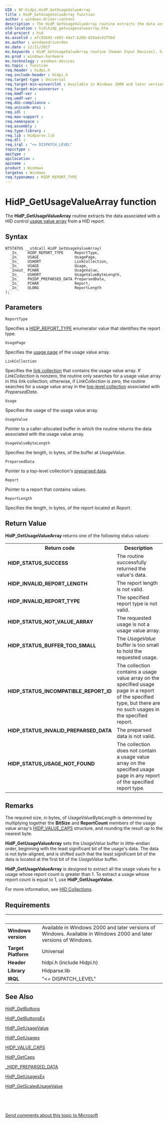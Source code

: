 ```yaml
---
UID : NF:hidpi.HidP_GetUsageValueArray
title : HidP_GetUsageValueArray function
author : windows-driver-content
description : The HidP_GetUsageValueArray routine extracts the data associated with a HID control usage value array from a HID report.
old-location : hid\hidp_getusagevaluearray.htm
old-project : hid
ms.assetid : afc92692-c665-44a7-b268-d29adc42f5bd
ms.author : windowsdriverdev
ms.date : 12/21/2017
ms.keywords : HidP_GetUsageValueArray routine [Human Input Devices], hidpi/HidP_GetUsageValueArray, HidP_GetUsageValueArray, hid.hidp_getusagevaluearray, hidfunc_4e641f34-d016-4b2f-b472-069334d3e461.xml
ms.prod : windows-hardware
ms.technology : windows-devices
ms.topic : function
req.header : hidpi.h
req.include-header : Hidpi.h
req.target-type : Universal
req.target-min-winverclnt : Available in Windows 2000 and later versions of Windows.
req.target-min-winversvr : 
req.kmdf-ver : 
req.umdf-ver : 
req.ddi-compliance : 
req.unicode-ansi : 
req.idl : 
req.max-support : 
req.namespace : 
req.assembly : 
req.type-library : 
req.lib : Hidparse.lib
req.dll : 
req.irql : "<= DISPATCH_LEVEL"
topictype : 
apitype : 
apilocation : 
apiname : 
product : Windows
targetos : Windows
req.typenames : HIDP_REPORT_TYPE
---
```



# HidP_GetUsageValueArray function
The <b>HidP_GetUsageValueArray</b> routine extracts the data associated with a HID control <a href="https://msdn.microsoft.com/d447dda6-a1e5-4e57-b06f-f79f8662c236">usage value array</a> from a HID report.

## Syntax

````
NTSTATUS __stdcall HidP_GetUsageValueArray(
  _In_    HIDP_REPORT_TYPE     ReportType,
  _In_    USAGE                UsagePage,
  _In_    USHORT               LinkCollection,
  _In_    USAGE                Usage,
  _Inout_ PCHAR                UsageValue,
  _In_    USHORT               UsageValueByteLength,
  _In_    PHIDP_PREPARSED_DATA PreparsedData,
  _In_    PCHAR                Report,
  _In_    ULONG                ReportLength
);
````

## Parameters

`ReportType`

Specifies a <a href="..\hidpi\ne-hidpi-_hidp_report_type.md">HIDP_REPORT_TYPE</a> enumerator value that identifies the report type.

`UsagePage`

Specifies the <a href="https://msdn.microsoft.com/84fed314-3554-4291-b51c-734d874a4bab">usage page</a> of the usage value array.

`LinkCollection`

Specifies the <a href="https://msdn.microsoft.com/3f934661-c33c-4c08-82ac-ee2e0f519c8e">link collection</a> that contains the usage value array. If <i>LinkCollection</i> is nonzero, the routine only searches for a usage value array in this link collection; otherwise, if <i>LinkCollection</i> is zero, the routine searches for a usage value array in the <a href="https://msdn.microsoft.com/dcbee8e3-d03a-45c8-92e4-0897b9f55177">top-level collection</a> associated with <i>PreparsedData</i>.

`Usage`

Specifies the usage of the usage value array.

`UsageValue`

Pointer to a caller-allocated buffer in which the routine returns the data associated with the usage value array.

`UsageValueByteLength`

Specifies the length, in bytes, of the buffer at <i>UsageValue</i>.

`PreparsedData`

Pointer to a top-level collection's <a href="https://msdn.microsoft.com/50ac2877-4c45-4d55-b5cc-013486892fbf">preparsed data</a>.

`Report`

Pointer to a report that contains values.

`ReportLength`

Specifies the length, in bytes, of the report located at <i>Report</i>.


## Return Value

<b>HidP_GetUsageValueArray </b>returns one of the following status values:
<table>
<tr>
<th>Return code</th>
<th>Description</th>
</tr>
<tr>
<td width="40%">
<dl>
<dt><b>HIDP_STATUS_SUCCESS</b></dt>
</dl>
</td>
<td width="60%">
The routine successfully returned the value's data.

</td>
</tr>
<tr>
<td width="40%">
<dl>
<dt><b>HIDP_INVALID_REPORT_LENGTH</b></dt>
</dl>
</td>
<td width="60%">
The report length is not valid.

</td>
</tr>
<tr>
<td width="40%">
<dl>
<dt><b>HIDP_INVALID_REPORT_TYPE</b></dt>
</dl>
</td>
<td width="60%">
The specified report type is not valid.

</td>
</tr>
<tr>
<td width="40%">
<dl>
<dt><b>HIDP_STATUS_NOT_VALUE_ARRAY</b></dt>
</dl>
</td>
<td width="60%">
The requested usage is not a usage value array.

</td>
</tr>
<tr>
<td width="40%">
<dl>
<dt><b>HIDP_STATUS_BUFFER_TOO_SMALL</b></dt>
</dl>
</td>
<td width="60%">
The <i>UsageValue</i> buffer is too small to hold the requested usage. 

</td>
</tr>
<tr>
<td width="40%">
<dl>
<dt><b>HIDP_STATUS_INCOMPATIBLE_REPORT_ID</b></dt>
</dl>
</td>
<td width="60%">
The collection contains a usage value array on the specified usage page in a report of the specified type, but there are no such usages in the specified report.

</td>
</tr>
<tr>
<td width="40%">
<dl>
<dt><b>HIDP_STATUS_INVALID_PREPARSED_DATA</b></dt>
</dl>
</td>
<td width="60%">
The preparsed data is not valid.

</td>
</tr>
<tr>
<td width="40%">
<dl>
<dt><b>HIDP_STATUS_USAGE_NOT_FOUND</b></dt>
</dl>
</td>
<td width="60%">
The collection does not contain a usage value array on the specified usage page in any report of the specified report type.

</td>
</tr>
</table>

## Remarks

The required size, in bytes, of <i>UsageValueByteLength</i> is determined by multiplying together the <b>BitSize</b> and <b>ReportCount</b> members of the usage value array's <a href="..\hidpi\ns-hidpi-_hidp_value_caps.md">HIDP_VALUE_CAPS</a> structure, and rounding the result up to the nearest byte.

<b>HidP_GetUsageValueArray</b> sets the <i>UsageValue</i> buffer in little-endian order, beginning with the least significant bit of the usage's data. The data is not byte-aligned, and is shifted such that the least significant bit of the data is located at the first bit of the <i>UsageValue</i> buffer.

<b>HidP_GetUsageValueArray</b> is designed to extract all the usage values for a usage whose report count is greater than 1. To extract a usage whose report count is equal to 1, use <b>HidP_GetUsageValue</b>. 

For more information, see <a href="https://msdn.microsoft.com/2d3efb38-4eba-43db-8cff-9fac30209952">HID Collections</a>.

## Requirements
| &nbsp; | &nbsp; |
| ---- |:---- |
| **Windows version** | Available in Windows 2000 and later versions of Windows. Available in Windows 2000 and later versions of Windows. |
| **Target Platform** | Universal |
| **Header** | hidpi.h (include Hidpi.h) |
| **Library** | Hidparse.lib |
| **IRQL** | "<= DISPATCH_LEVEL" |

## See Also

<a href="https://msdn.microsoft.com/library/windows/hardware/ff539708">HidP_GetButtons</a>

<a href="https://msdn.microsoft.com/library/windows/hardware/ff539712">HidP_GetButtonsEx</a>

<a href="..\hidpi\nf-hidpi-hidp_getusagevalue.md">HidP_GetUsageValue</a>

<a href="..\hidpi\nf-hidpi-hidp_getusages.md">HidP_GetUsages</a>

<a href="..\hidpi\ns-hidpi-_hidp_value_caps.md">HIDP_VALUE_CAPS</a>

<a href="..\hidpi\nf-hidpi-hidp_getcaps.md">HidP_GetCaps</a>

<a href="https://msdn.microsoft.com/en-us/library/windows/hardware/ff539679">_HIDP_PREPARSED_DATA</a>

<a href="..\hidpi\nf-hidpi-hidp_getusagesex.md">HidP_GetUsagesEx</a>

<a href="..\hidpi\nf-hidpi-hidp_getscaledusagevalue.md">HidP_GetScaledUsageValue</a>

 

 

<a href="mailto:wsddocfb@microsoft.com?subject=Documentation%20feedback [hid\hid]:%20HidP_GetUsageValueArray routine%20 RELEASE:%20(12/21/2017)&amp;body=%0A%0APRIVACY STATEMENT%0A%0AWe use your feedback to improve the documentation. We don't use your email address for any other purpose, and we'll remove your email address from our system after the issue that you're reporting is fixed. While we're working to fix this issue, we might send you an email message to ask for more info. Later, we might also send you an email message to let you know that we've addressed your feedback.%0A%0AFor more info about Microsoft's privacy policy, see http://privacy.microsoft.com/en-us/default.aspx." title="Send comments about this topic to Microsoft">Send comments about this topic to Microsoft</a>